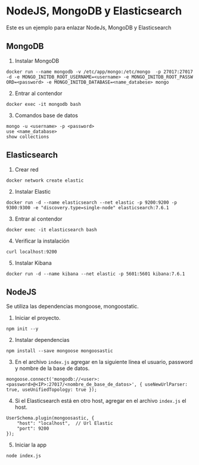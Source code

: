 # NodeJS, MongoDB y Elasticsearch 
Este es un ejemplo para enlazar NodeJs, MongoDB y Elasticsearch

## MongoDB 
1. Instalar MongoDB 
```
docker run --name mongodb -v /etc/app/mongo:/etc/mongo  -p 27017:27017 -d -e MONGO_INITDB_ROOT_USERNAME=<username> -e MONGO_INITDB_ROOT_PASSW
ORD=<password> -e MONGO_INITDB_DATABASE=<name_databese> mongo
```

2. Entrar al contendor 
```
docker exec -it mongodb bash
```

3. Comandos base de datos 
```
mongo -u <username> -p <password>
use <name_database>
show collections

```
## Elasticsearch
1. Crear red 
```
docker network create elastic
```

2. Instalar Elastic 
```
docker run -d --name elasticsearch --net elastic -p 9200:9200 -p 9300:9300 -e "discovery.type=single-node" elasticsearch:7.6.1
```

3. Entrar al contendor 
```
docker exec -it elasticsearch bash
```

4. Verificar la instalación 
```
curl localhost:9200
```

5. Instalar Kibana

```
docker run -d --name kibana --net elastic -p 5601:5601 kibana:7.6.1
```


## NodeJS 
Se utiliza las dependencias mongoose, mongoostatic.

1. Iniciar el proyecto. 
```
npm init --y
```

2. Instalar dependencias 
```
npm install --save mongoose mongoosastic
```

3. En el archivo ``index.js`` agregar en la siguiente línea el usuario, password y nombre de la base de datos.
```
mongoose.connect('mongodb://<user>:<password>@<IP>:27017/<nombre_de_base_de_datos>', { useNewUrlParser: true, useUnifiedTopology: true });
```

4. Si el Elasticsearch está en otro host, agregar en el archivo ``index.js`` el host. 
```
UserSchema.plugin(mongoosastic, {
    "host": "localhost",  // Url Elastic
    "port": 9200
});
```

5. Iniciar la app
``` 
node index.js
```


